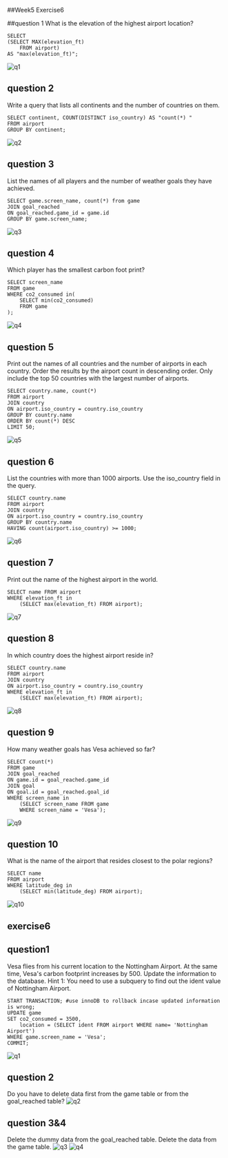 ##Week5 Exercise6

##question 1
What is the elevation of the highest airport location?
```
SELECT 
(SELECT MAX(elevation_ft)
    FROM airport)
AS "max(elevation_ft)";
```
![q1](week5/e5/q1.png)

## question 2
Write a query that lists all continents and the number of countries on them.
```
SELECT continent, COUNT(DISTINCT iso_country) AS "count(*) "
FROM airport
GROUP BY continent;
```
![q2](week5/e5/q2.png)

## question 3
List the names of all players and the number of weather goals they have achieved.
```
SELECT game.screen_name, count(*) from game
JOIN goal_reached
ON goal_reached.game_id = game.id
GROUP BY game.screen_name;
```
![q3](week5/e5/q3.png)

## question 4
Which player has the smallest carbon foot print?
```
SELECT screen_name
FROM game
WHERE co2_consumed in(
    SELECT min(co2_consumed)
    FROM game
);
```
![q4](week5/e5/q4.png)

## question 5
Print out the names of all countries and the number of airports in each country. Order the results by the airport count in descending order. Only include the top 50 countries with the largest number of airports.
```
SELECT country.name, count(*) 
FROM airport
JOIN country 
ON airport.iso_country = country.iso_country
GROUP BY country.name
ORDER BY count(*) DESC
LIMIT 50;
```
![q5](week5/e5/q5.png)

## question 6
List the countries with more than 1000 airports. Use the iso_country field in the query.
```
SELECT country.name 
FROM airport
JOIN country 
ON airport.iso_country = country.iso_country
GROUP BY country.name
HAVING count(airport.iso_country) >= 1000;
```
![q6](week5/e5/q6.png)

## question 7
Print out the name of the highest airport in the world.
```
SELECT name FROM airport
WHERE elevation_ft in 
    (SELECT max(elevation_ft) FROM airport);
```
![q7](week5/e5/q7.png)

## question 8
In which country does the highest airport reside in?
```
SELECT country.name 
FROM airport
JOIN country 
ON airport.iso_country = country.iso_country
WHERE elevation_ft in 
    (SELECT max(elevation_ft) FROM airport);
```
![q8](week5/e5/q8.png)

## question 9
How many weather goals has Vesa achieved so far?
```
SELECT count(*)
FROM game
JOIN goal_reached
ON game.id = goal_reached.game_id
JOIN goal
ON goal.id = goal_reached.goal_id
WHERE screen_name in 
    (SELECT screen_name FROM game 
    WHERE screen_name = 'Vesa');
```
![q9](week5/e5/q9.png)

## question 10
What is the name of the airport that resides closest to the polar regions?
```
SELECT name 
FROM airport
WHERE latitude_deg in 
    (SELECT min(latitude_deg) FROM airport);
```
![q10](week5/e5/q9.png)


## exercise6
## question1
Vesa flies from his current location to the Nottingham Airport. At the same time, Vesa's carbon footprint increases by 500. Update the information to the database.
Hint 1: You need to use a subquery to find out the ident value of Nottingham Airport.
```
START TRANSACTION; #use innoDB to rollback incase updated information is wrong;
UPDATE game
SET co2_consumed = 3500, 
    location = (SELECT ident FROM airport WHERE name= 'Nottingham Airport')
WHERE game.screen_name = 'Vesa';
COMMIT; 
```
![q1](week5/e6/q1.png)

## question 2
Do you have to delete data first from the game table or from the goal_reached table?
![q2](week5/e6/q2.png)

## question 3&4
Delete the dummy data from the goal_reached table.
Delete the data from the game table.
![q3](week5/e6/q3.png)
![q4](week5/e6/q4.png)




